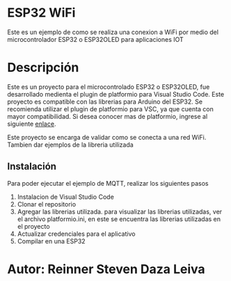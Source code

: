 # ESP32 WiFi

Este es un ejemplo de como se realiza una conexion a WiFi por medio del microcontrolador ESP32 o ESP32OLED para aplicaciones IOT

# Descripción
Este es un proyecto para el microcontrolado ESP32 o ESP32OLED, fue desarrollado medienta el plugin de platformio para Visual Studio Code.
Este proyecto es compatible con las librerias para Arduino del ESP32. Se recomienda utilizar el plugin de platformio para VSC, ya que cuenta con mayor compatibilidad.
Si desea conocer mas de platformio, ingrese al siguiente [enlace](https://platformio.org).

Este proyecto se encarga de validar como se conecta a una red WiFi. Tambien dar ejemplos de la libreria utilizada

## Instalación

Para poder ejecutar el ejemplo de MQTT, realizar los siguientes pasos
1. Instalacion de Visual Studio Code
2. Clonar el repositorio
3. Agregar las librerias utilizada. para visualizar las librerias utilizadas, ver el archivo platformio.ini, en este se encuentra las librerias utilizadas en el proyecto
4. Actualizar credenciales para el aplicativo
5. Compilar en una ESP32


# Autor: Reinner Steven Daza Leiva
